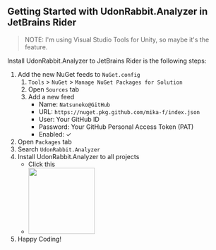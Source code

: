 ## Getting Started with UdonRabbit.Analyzer in JetBrains Rider

> NOTE: I'm using Visual Studio Tools for Unity, so maybe it's the feature.

Install UdonRabbit.Analyzer to JetBrains Rider is the following steps:

1. Add the new NuGet feeds to `NuGet.config`
    1. `Tools` > `NuGet` > `Manage NuGet Packages for Solution`
    2. Open `Sources` tab
    3. Add a new feed
       * Name: `Natsuneko@GitHub`
       * URL: `https://nuget.pkg.github.com/mika-f/index.json`
       * User: Your GitHub ID
       * Password: Your GitHub Personal Access Token (PAT)
       * Enabled: ✓
2. Open `Packages` tab
3. Search `UdonRabbit.Analyzer`
4. Install UdonRabbit.Analyzer to all projects
    * Click this
    * <img src="https://user-images.githubusercontent.com/10832834/112909309-1f9e7900-912c-11eb-8709-a69aa591e595.PNG" height="150px" />
5. Happy Coding!
